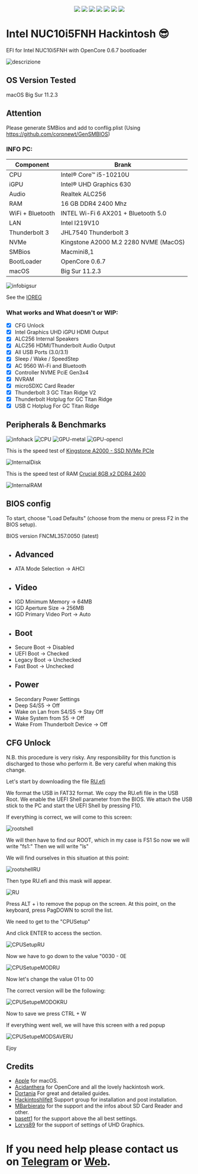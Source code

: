 <div align="center">
  
[![](https://img.shields.io/badge/Repositories-pierpaolodimarzo-informational?style=flat&logo=apple&logoColor=white&color=9debeb)](https://github.com/pierpaolodimarzo?tab=repositories)
[![](https://img.shields.io/badge/Gitter%20Ice%20Lake-Chat-informational?style=flat&logo=gitter&logoColor=white&color=ed1965)](https://gitter.im/ICE-LAKE-HACKINTOSH-DEVELOPMENT/community)
[![](https://img.shields.io/badge/Gitter%20HL%20Community-Chat-informational?style=flat&logo=gitter&logoColor=white&color=ed1965)](https://gitter.im/Hackintosh-Life-IT/community)
[![](https://img.shields.io/badge/Telegram-HackintoshLifeIT-informational?style=flat&logo=telegram&logoColor=white&color=5fb659)](https://t.me/HackintoshLife_it)
[![](https://img.shields.io/badge/Facebook-HackintoshLifeIT-informational?style=flat&logo=facebook&logoColor=white&color=3a4dc9)](https://www.facebook.com/hackintoshlife/)
[![](https://img.shields.io/badge/Instagram-HackintoshLifeIT-informational?style=flat&logo=instagram&logoColor=white&color=8a178a)](https://www.instagram.com/hackintoshlife.it_official/)
[![](https://img.shields.io/badge/PayPal-HackintoshLifeIT-informational?style=flat&logo=paypal&logoColor=white&color=00B2EE)](https://www.paypal.com/cgi-bin/webscr?cmd=_s-xclick&hosted_button_id=RWBVVWL8H9JC2&source=url)

</div>

# Intel NUC10i5FNH Hackintosh :sunglasses:

EFI for Intel NUC10i5FNH with OpenCore 0.6.7 bootloader

![descrizione](./Infos/pc.png)

## OS Version Tested

macOS Big Sur 11.2.3

## Attention ## 

Please generate SMBios and add to conflig.plist (Using https://github.com/corpnewt/GenSMBIOS)

### INFO PC:

| Component        | Brank                                  |
| ---------------- | ---------------------------------------|
| CPU              | Intel® Core™ i5-10210U                 |
| iGPU             | Intel® UHD Graphics 630                |
| Audio            | Realtek ALC256                         |
| RAM              | 16 GB DDR4 2400 Mhz                    |
| WiFi + Bluetooth | INTEL Wi-Fi 6 AX201 + Bluetooth 5.0    |
| LAN              | Intel I219V10                          |
| Thunderbolt 3    | JHL7540 Thunderbolt 3                  |
| NVMe             | Kingstone A2000 M.2 2280 NVME (MacOS)  |
| SMBios           | Macmini8,1                             |
| BootLoader       | OpenCore 0.6.7                         |
| macOS            | Big Sur 11.2.3                         |


![infobigsur](./Infos/infomac.png)

See the [IOREG](https://github.com/pierpaolodimarzo/Intel-NUC10i5FNH/blob/main/Mac%20mini.ioreg)

### What works and What doesn't or WIP:

- [x] CFG Unlock
- [x] Intel Graphics UHD iGPU HDMI Output
- [x] ALC256 Internal Speakers
- [x] ALC256 HDMI/Thunderbolt Audio Output
- [x] All USB Ports (3.0/3.1)
- [x] Sleep / Wake / SpeedStep 
- [x] AC 9560 Wi-Fi and Bluetooth
- [x] Controller NVME PciE Gen3x4 
- [x] NVRAM
- [x] microSDXC Card Reader
- [x] Thunderbolt 3 GC Titan Ridge V2
- [x] Thunderbolt Hotplug for GC Titan Ridge
- [x] USB C Hotplug For GC Titan Ridge

## Peripherals & Benchmarks

![infohack](./Infos/peripherals.png)
![CPU](./Infos/cputest.png)
![GPU-metal](./Infos/metal.png)
![GPU-opencl](./Infos/opencl.png)

This is the speed test of [Kingstone A2000 - SSD NVMe PCIe](https://www.kingston.com/italy/it/ssd/a2000-nvme-pcie-ssd)

![InternalDisk](./Infos/InternalNVME.png)

This is the speed test of RAM [Crucial 8GB x2 DDR4 2400](https://it.crucial.com/memory/ddr4/ct2k8g4sfs824a)

![InternalRAM](./Infos/testRAM.png)

## BIOS config

To start, choose "Load Defaults" (choose from the menu or press F2 in the BIOS setup).

BIOS version FNCML357.0050 (latest)

* ## Advanced
* ATA Mode Selection -> AHCI
* ## Video
* IGD Minimum Memory -> 64MB
* IGD Aperture Size -> 256MB
* IGD Primary Video Port -> Auto
* ## Boot
* Secure Boot -> Disabled
* UEFI Boot -> Checked
* Legacy Boot -> Unchecked
* Fast Boot -> Unchecked
* ## Power
* Secondary Power Settings
* Deep S4/S5 -> Off
* Wake on Lan from S4/S5 -> Stay Off
* Wake System from S5 -> Off
* Wake From Thunderbolt Device -> Off

## CFG Unlock 

N.B. this procedure is very risky.
Any responsibility for this function is discharged to those who perform it.
Be very careful when making this change.

Let's start by downloading the file [RU.efi](./CFGunlock/RU.efi)

We format the USB in FAT32 format.
We copy the RU.efi file in the USB Root.
We enable the UEFI Shell parameter from the BIOS.
We attach the USB stick to the PC and start the UEFI Shell by pressing F10.

If everything is correct, we will come to this screen:

![rootshell](./CFGunlock/rootshell.jpg)

We will then have to find our ROOT, which in my case is FS1
So now we will write "fs1:"
Then we will write "ls"

We will find ourselves in this situation at this point:

![rootshellRU](./CFGunlock/rootshell_RU.jpg)

Then type RU.efi and this mask will appear.

![RU](./CFGunlock/RU.jpg)

Press ALT + ì to remove the popup on the screen.
At this point, on the keyboard, press PagDOWN to scroll the list.

We need to get to the "CPUSetup"

And click ENTER to access the section.

![CPUSetupRU](./CFGunlock/CPUSetupRU.jpg)

Now we have to go down to the value "0030 - 0E

![CPUSetupeMODRU](./CFGunlock/valoremod1.jpg)

Now let's change the value 01 to 00

The correct version will be the following:

![CPUSetupeMODOKRU](./CFGunlock/valoremodok.jpg)

Now to save we press CTRL + W

If everything went well, we will have this screen with a red popup

![CPUSetupeMODSAVERU](./CFGunlock/valoremodsave.jpg)

Ejoy

## Credits

- [Apple](https://apple.com) for macOS.
- [Acidanthera](https://github.com/acidanthera) for OpenCore and all the lovely hackintosh work.
- [Dortania](https://dortania.github.io/OpenCore-Install-Guide/config-laptop.plist/icelake.html) For great and detailed guides.
- [Hackintoshlifeit](https://github.com/Hackintoshlifeit) Support group for installation and post installation.
- [MBarbierato](https://github.com/mbarbierato) for the support and the infos about SD Card Reader and other.
- [basett1](https://github.com/basett1/) for the support above the all best settings.
- [Lorys89](https://github.com/Lorys89) for the support of settings of UHD Graphics.

# If you need help please contact us on [Telegram](https://t.me/HackintoshLife_it) or [Web](https://www.hackintoshlife.it/).
